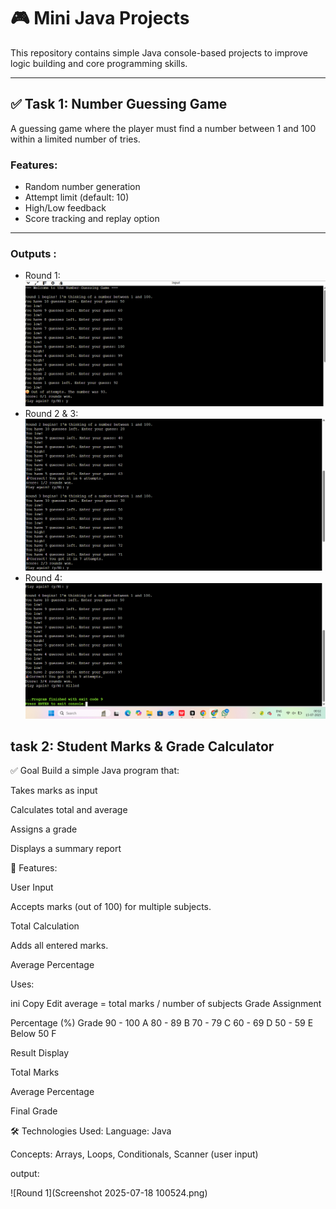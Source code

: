 # 🎮 Mini Java Projects

This repository contains simple Java console-based projects to improve logic building and core programming skills.

---

## ✅ Task 1: Number Guessing Game

A guessing game where the player must find a number between 1 and 100 within a limited number of tries.

### Features:
- Random number generation
- Attempt limit (default: 10)
- High/Low feedback
- Score tracking and replay option

---
### Outputs :
- Round 1:
![Round 1](image1.png)
- Round 2 & 3:
![Round 2 & 3](image3.png)
- Round 4:
![Round 4](image2.png)




## task 2: Student Marks & Grade Calculator

✅ Goal
Build a simple Java program that:

Takes marks as input

Calculates total and average

Assigns a grade

Displays a summary report

📌 Features:

User Input

Accepts marks (out of 100) for multiple subjects.

Total Calculation

Adds all entered marks.

Average Percentage

Uses:

ini
Copy
Edit
average = total marks / number of subjects
Grade Assignment

Percentage (%)	Grade
90 - 100	A
80 - 89	B
70 - 79	C
60 - 69	D
50 - 59	E
Below 50	F

Result Display

Total Marks

Average Percentage

Final Grade

🛠️ Technologies Used:
Language: Java

Concepts: Arrays, Loops, Conditionals, Scanner (user input)

output:

![Round 1](Screenshot 2025-07-18 100524.png)
